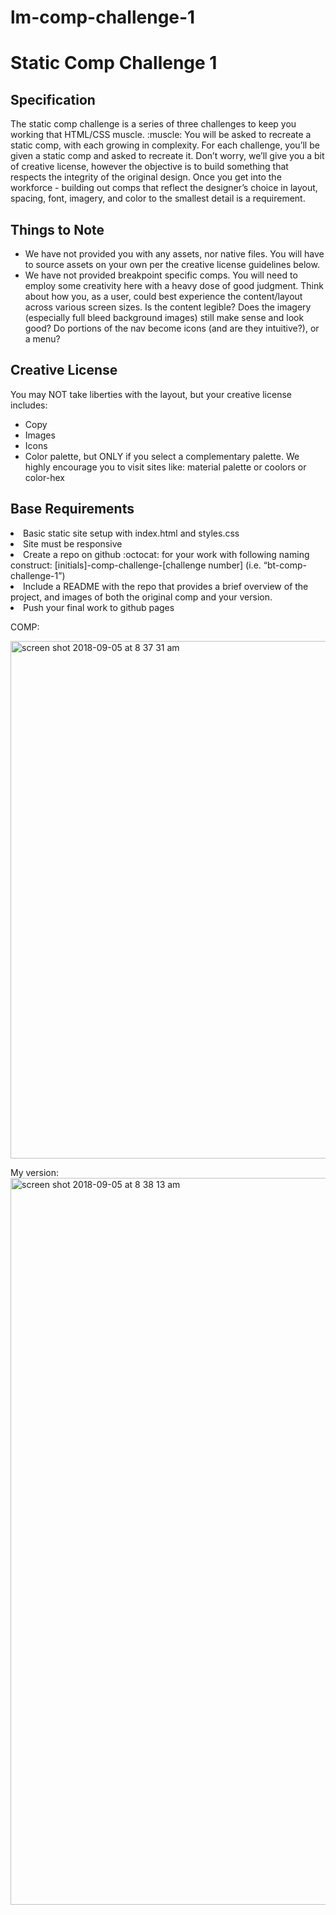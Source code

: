 # lm-comp-challenge-1
<h1>Static Comp Challenge 1</h1>
<h2>Specification </h2>
The static comp challenge is a series of three challenges to keep you working that HTML/CSS muscle. :muscle: You will be asked to recreate a static comp, with each growing in complexity. For each challenge, you’ll be given a static comp and asked to recreate it. Don’t worry, we’ll give you a bit of creative license, however the objective is to build something that respects the integrity of the original design. Once you get into the workforce - building out comps that reflect the designer’s choice in layout, spacing, font, imagery, and color to the smallest detail is a requirement.

<h2>Things to Note</h2>
<ul>
<li>We have not provided you with any assets, nor native files. You will have to source assets on your own per the creative license guidelines below.</li>
<li>We have not provided breakpoint specific comps. You will need to employ some creativity here with a heavy dose of good judgment. Think about how you, as a user, could best experience the content/layout across various screen sizes. Is the content legible? Does the imagery (especially full bleed background images) still make sense and look good? Do portions of the nav become icons (and are they intuitive?), or a menu?</li>
</ul>

<h2>Creative License</h2>
 
You may NOT take liberties with the layout, but your creative license includes:
<ul>
  <li>Copy</li>
  <li>Images</li>
  <li>Icons</li>
<li>Color palette, but ONLY if you select a complementary palette. We highly encourage you to visit sites like: material palette or coolors or color-hex</li>
  </ul>
<h2>Base Requirements</h2>
<li>Basic static site setup with index.html and styles.css</li>
<li>Site must be responsive</li>
<li>Create a repo on github :octocat: for your work with following naming construct: [initials]-comp-challenge-[challenge number] (i.e. “bt-comp-challenge-1”)</li>
<li>Include a README with the repo that provides a brief overview of the project, and images of both the original comp and your version.</li>
<li>Push your final work to github pages</li>

COMP:

<img width="828" alt="screen shot 2018-09-05 at 8 37 31 am" src="https://user-images.githubusercontent.com/40005248/45100795-57192600-b0e7-11e8-89ca-eef5e43c54c2.png">

My version:
<img width="1163" alt="screen shot 2018-09-05 at 8 38 13 am" src="https://user-images.githubusercontent.com/40005248/45100819-67c99c00-b0e7-11e8-87b3-0a65ce1189f2.png">
